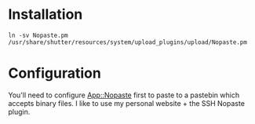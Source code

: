 # Installation

    ln -sv Nopaste.pm /usr/share/shutter/resources/system/upload_plugins/upload/Nopaste.pm

# Configuration

You'll need to configure [App::Nopaste](https://metacpan.org/release/App-Nopaste) first to paste to a pastebin which accepts binary files.  I like to use my personal website + the SSH Nopaste plugin.
